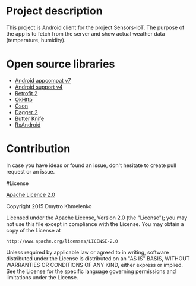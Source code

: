 # Project description

This project is Android client for the project Sensors-IoT. The purpose of the app is to fetch from the server and show actual weather data (temperature, humidity).

# Open source libraries
- [Android appcompat v7](https://github.com/android/platform_frameworks_support/tree/master/v7/appcompat)
- [Android support v4](https://github.com/android/platform_frameworks_support/tree/master/v4/java/android/support/v4)
- [Retrofit 2](https://github.com/square/retrofit)
- [OkHttp](https://github.com/square/okhttp)
- [Gson](https://code.google.com/p/google-gson/)
- [Dagger 2](https://github.com/google/dagger)
- [Butter Knife](http://jakewharton.github.io/butterknife/)
- [RxAndroid](https://github.com/ReactiveX/RxAndroid)
 
# Contribution
In case you have ideas or found an issue, don't hesitate to create pull request or an issue.

#License

[Apache Licence 2.0](http://www.apache.org/licenses/LICENSE-2.0)

Copyright 2015 Dmytro Khmelenko

Licensed under the Apache License, Version 2.0 (the "License");
you may not use this file except in compliance with the License.
You may obtain a copy of the License at

    http://www.apache.org/licenses/LICENSE-2.0

Unless required by applicable law or agreed to in writing, software
distributed under the License is distributed on an "AS IS" BASIS,
WITHOUT WARRANTIES OR CONDITIONS OF ANY KIND, either express or implied.
See the License for the specific language governing permissions and
limitations under the License.
